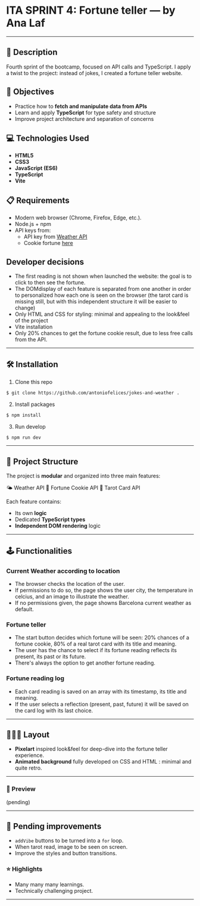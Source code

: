 # ITA SPRINT 4: Fortune teller — by Ana Laf

---

## 📄 Description
Fourth sprint of the bootcamp, focused on API calls and TypeScript.
I apply a twist to the project: instead of jokes, I created a fortune teller website.

## 🎯 Objectives
- Practice how to **fetch and manipulate data from APIs**
- Learn and apply **TypeScript** for type safety and structure
- Improve project architecture and separation of concerns


## 💻 Technologies Used
- **HTML5**
- **CSS3**
- **JavaScript (ES6)**
- **TypeScript**
- **Vite**


## 📋 Requirements

- Modern web browser (Chrome, Firefox, Edge, etc.).
- Node.js + npm
- API keys from:
  - API key from [Weather API](https://www.weatherapi.com/)
  - Cookie fortune [here](https://docs.erensko.site/docs/api-keys/getting-your-key)

## Developer decisions
- The first reading is not shown when launched the website: the goal is to click to then see the fortune.
- The DOMdisplay of each feature is separated from one another in order to personalized how each one is seen on the browser (the tarot card is missing still, but with this independent structure it will be easier to change)
- Only HTML and CSS for styling: minimal and appealing to the look&feel of the project
- Vite installation
- Only 20% chances to get the fortune cookie result, due to less free calls from the API.


---


## 🛠 Installation
1. Clone this repo

```bash
$ git clone https://github.com/antoniofelices/jokes-and-weather .
```

2. Install packages

```bash
$ npm install
```

3. Run develop

```bash
$ npm run dev
```
---


## 📁 Project Structure
The project is **modular** and organized into three main features:

🌤️ Weather API
🥠 Fortune Cookie API
🔮 Tarot Card API

Each feature contains:
- Its own **logic**
- Dedicated **TypeScript types**
- **Independent DOM rendering** logic



---

## 🕹️  Functionalities

### Current Weather according to location
- The browser checks the location of the user.
- If permissions to do so, the page shows the user city, the temperature in celcius, and an image to illustrate the weather.
- If no permissions given, the page showns Barcelona current weather as default.

### Fortune teller
- The start button decides which fortune will be seen: 20% chances of a fortune cookie, 80% of a real tarot card with its title and meaning.
- The user has the chance to select if its fortune reading reflects its present, its past or its future.
- There's always the option to get another fortune reading.

### Fortune reading log
- Each card reading is saved on an array with its timestamp, its title and meaning.
- If the user selects a reflection (present, past, future) it will be saved on the card log with its last choice.

---

## 👩🏻‍🎨 Layout

- **Pixelart** inspired look&feel for deep-dive into the fortune teller experience.
- **Animated background** fully developed on CSS and HTML : minimal and quite retro.

---


### 📸  Preview

(pending)


---

## 🚧 Pending improvements
- ``addVibe`` buttons to be turned into a ``for`` loop.
- When tarot read, image to be seen on screen.
- Improve the styles and button transitions.



### ⭐ Highlights

- Many many many learnings.
- Technically challenging project.
---
